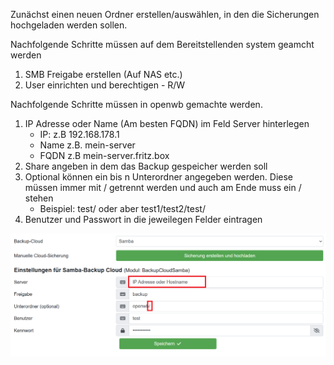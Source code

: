 Zunächst einen neuen Ordner erstellen/auswählen, in den die Sicherungen hochgeladen werden sollen.

Nachfolgende Schritte müssen auf dem Bereitstellenden system geamcht werden
1. SMB Freigabe erstellen (Auf NAS etc.)
2. User einrichten und berechtigen - R/W

Nachfolgende Schritte müssen in openwb gemachte werden.
1. IP Adresse oder Name (Am besten FQDN) im Feld Server hinterlegen
    * IP: z.B 192.168.178.1
    * Name z.B. mein-server
    * FQDN z.B mein-server.fritz.box
2. Share angeben in dem das Backup gespeicher werden soll
3. Optional können ein bis n Unterordner angegeben werden. Diese müssen immer mit / getrennt werden und auch am Ende muss ein / stehen
    * Beispiel: test/ oder aber test1/test2/test/
4. Benutzer und Passwort in die jeweilegen Felder eintragen

![Samba nutzen](Samba.png)
